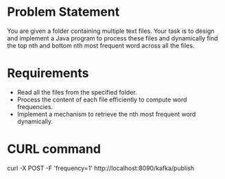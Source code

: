 Problem Statement
==================
You are given a folder containing multiple text files.
Your task is to design and implement a Java program to process these files and dynamically find the top nth and bottom nth most frequent word across all the files.

Requirements
=============
*  Read all the files from the specified folder.
*  Process the content of each file efficiently to compute word frequencies.
*  Implement a mechanism to retrieve the nth most frequent word dynamically.

CURL command
=============
curl -X POST -F 'frequency=1' http://localhost:8090/kafka/publish